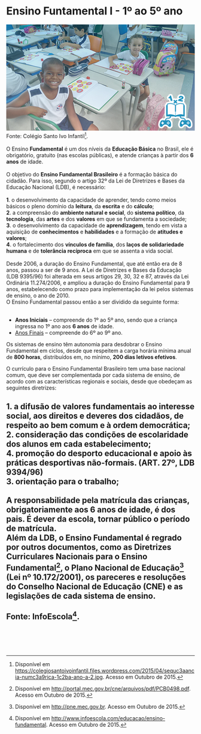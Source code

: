 # Ensino Funtamental I - 1º ao 5º ano  

![Ensino Fundamental I - 1º ao 5º ano](/imagens/ensino/ensino-fundamental-1.jpg "Ensino Fundamental I")  
Fonte: Colégio Santo Ivo Infantil[^1].
<br/>  
O Ensino **Fundamental** é um dos níveis da **Educação Básica** no Brasil, ele é obrigatório, gratuito (nas escolas públicas), e atende crianças à partir dos **6 anos** de idade.  
<br/>
O objetivo do **Ensino Fundamental Brasileiro** é a formação básica do cidadão. Para isso, segundo o artigo 32º da Lei de Diretrizes e Bases da Educação Nacional (LDB), é necessário:  
<br/>
**1**. o desenvolvimento da capacidade de aprender, tendo como meios básicos o pleno domínio da **leitura**, da **escrita** e do **cálculo**;  
**2**. a compreensão do **ambiente natural e social**, do **sistema político**, da **tecnologia**, das **artes** e dos **valores** em que se fundamenta a sociedade;  
**3**. o desenvolvimento da capacidade de **aprendizagem**, tendo em vista a aquisição de **conhecimentos** e **habilidades** e a formação de **atitudes e valores**;  
**4**. o fortalecimento dos **vínculos de família**, dos **laços de solidariedade humana** e de **tolerância recíproca** em que se assenta a vida social.  
<br/>
Desde 2006, a duração do Ensino Fundamental, que até então era de 8 anos, passou a ser de 9 anos. A Lei de Diretrizes e Bases da Educação (LDB 9395/96) foi alterada em seus artigos 29, 30, 32 e 87, através da Lei Ordinária 11.274/2006, e ampliou a duração do Ensino Fundamental para 9 anos, estabelecendo como prazo para implementação da lei pelos sistemas de ensino, o ano de 2010.
<br/>
O Ensino Fundamental passou então a ser dividido da seguinte forma:  
<br/>
- **Anos Iniciais** – compreende do 1º ao 5º ano, sendo que a criança ingressa no 1º ano aos **6 anos** de idade.  
- [Anos Finais](../../paginas/ensino-fundamental-2/INTRO.html) – compreende do 6º ao 9º ano.  

Os sistemas de ensino têm autonomia para desdobrar o Ensino Fundamental em ciclos, desde que respeitem a carga horária mínima anual de **800 horas**, distribuídos em, no mínimo, **200 dias letivos efetivos**.  

O currículo para o Ensino Fundamental Brasileiro tem uma base nacional comum, que deve ser complementada por cada sistema de ensino, de acordo com as características regionais e sociais, desde que obedeçam as seguintes diretrizes:  

**1**. a **difusão de valores fundamentais ao interesse social**, aos **direitos e deveres dos cidadãos**, de **respeito ao bem comum** e à **ordem democrática**;  
**2**. consideração das **condições de escolaridade** dos alunos em cada estabelecimento;  
**4**. **promoção do desporto educacional** e **apoio** às **práticas desportivas não-formais**. (ART. 27º, LDB 9394/96)  
**3**. **orientação** para o **trabalho**;  
<br/>
A responsabilidade pela matrícula das crianças, **obrigatoriamente** aos **6 anos de idade**, **é dos pais**. É dever da escola, tornar público o período de matrícula.  
Além da LDB, o Ensino Fundamental é regrado por outros documentos, como as Diretrizes Curriculares Nacionais para o Ensino Fundamental[^2], o Plano Nacional de Educação[^3] (Lei nº 10.172/2001), os pareceres e resoluções do Conselho Nacional de Educação (CNE) e as legislações de cada sistema de ensino.  
<br/>
Fonte: InfoEscola[^4].  
<br/>
---  
[^1]: Disponível em https://colegiosantoivoinfantil.files.wordpress.com/2015/04/sequc3aancia-numc3a9rica-1c2ba-ano-a-2.jpg. Acesso em Outubro de 2015.  
[^2]: Disponível em http://portal.mec.gov.br/cne/arquivos/pdf/PCB0498.pdf. Acesso em Outubro de 2015.  
[^3]: Disponível em http://pne.mec.gov.br. Acesso em Outubro de 2015.  
[^4]: Disponível em http://www.infoescola.com/educacao/ensino-fundamental. Acesso em Outubro de 2015.  
<br/>
<br/>
